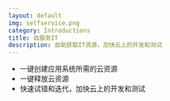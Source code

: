 ```yaml
---
layout: default
img: selfservice.png
category: Introductions
title: 自服务IT
description: 自助获取IT资源，加快云上的开发和测试
---
```


 * 一键创建应用系统所需的云资源
 * 一键释放云资源
 * 快速试错和迭代，加快云上的开发和测试